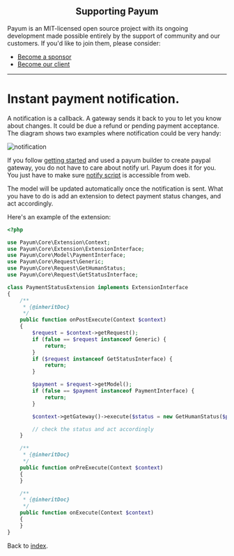 <h2 align="center">Supporting Payum</h2>

Payum is an MIT-licensed open source project with its ongoing development made possible entirely by the support of community and our customers. If you'd like to join them, please consider:

- [Become a sponsor](https://www.patreon.com/makasim)
- [Become our client](http://forma-pro.com/)

---

# Instant payment notification.

A notification is a callback. A gateway sends it back to you to let you know about changes.
It could be due a refund or pending payment acceptance.
The diagram shows two examples where notification could be very handy:

![notification](http://www.websequencediagrams.com/cgi-bin/cdraw?lz=cGFydGljaXBhbnQgUGF5cGFsCgAHDGNhcHR1cmUucGhwAAsNbm90aWZ5ABIFCgAZCy0-KwA_BjogYSBwdXJjYWhzZQoAUgYtPi0AQws6IHBlbmRpbmcAFggtPgBKCjogc3VjY2VzcwBiBmljYXRpb24AMTkARgcAVBZjYW5jZWxlZCAodXNlciB2b2lkIG9uIHAAggcFIHNpZGUp&s=default)

If you follow [getting started](getting-started.md) and used a payum builder to create paypal gateway,
you do not have to care about notify url. Payum does it for you.
You just have to make sure [notify script](examples/notify-script.md) is accessible from web.

The model will be updated automatically once the notification is sent.
What you have to do is add an extension to detect payment status changes, and act accordingly.

Here's an example of the extension:

```php
<?php

use Payum\Core\Extension\Context;
use Payum\Core\Extension\ExtensionInterface;
use Payum\Core\Model\PaymentInterface;
use Payum\Core\Request\Generic;
use Payum\Core\Request\GetHumanStatus;
use Payum\Core\Request\GetStatusInterface;

class PaymentStatusExtension implements ExtensionInterface
{
    /**
     * {@inheritDoc}
     */
    public function onPostExecute(Context $context)
    {
        $request = $context->getRequest();
        if (false == $request instanceof Generic) {
            return;
        }
        if ($request instanceof GetStatusInterface) {
            return;
        }

        $payment = $request->getModel();
        if (false == $payment instanceof PaymentInterface) {
            return;
        }

        $context->getGateway()->execute($status = new GetHumanStatus($payment));

        // check the status and act accordingly
    }

    /**
     * {@inheritDoc}
     */
    public function onPreExecute(Context $context)
    {
    }

    /**
     * {@inheritDoc}
     */
    public function onExecute(Context $context)
    {
    }
}
```

Back to [index](index.md).

